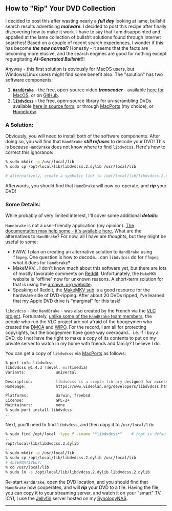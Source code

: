 ## How to "Rip" Your DVD Collection

I decided to post this after wasting nearly a ***full day*** looking at lame, bullshit search results advertising ***malware***. I decided to post this recipe after finally discovering how to make it work. I have to say that I am disappointed and appalled at the lame collection of bullshit solutions found through Internet searches! Based on a couple of recent search experiences, I wonder if this has become ***the new normal***? Honestly - it seems that the facts are becoming more elusive, and the search engines are good for nothing except regurgitating ***AI-Generated Bullshit***!!!  

Anyway - this first solution is obviously for MacOS users, but Windows/Linux users might find some benefit also.  The "solution" has two software components: 

1.  [**`HandBrake`**](https://en.wikipedia.org/wiki/HandBrake) - the free, open-source video ***transcoder*** - available [here for MacOS](https://handbrake.fr/), or on [GitHub](https://github.com/HandBrake/HandBrake/releases). 
2.  [**`libdvdcss`**](https://en.wikipedia.org/wiki/Libdvdcss) - the free, open-source library for un-scrambling DVDs available [here in source form](https://code.videolan.org/videolan/libdvdcss), or through [MacPorts](https://www.macports.org/) (my choice), or [Homebrew](https://brew.sh/). 

### A Solution:

Obviously, you will need to install both of the software components. After doing so, you will find that `HandBrake` ***still refuses*** to decode your DVD! This is because `HandBrake` does not know where to find `libdvdcss`. Here's how to correct this ignorance: 

```zsh
% sudo mkdir -p /usr/local/lib
% sudo cp /opt/local/lib/libdvdcss.2.dylib /usr/local/lib 

# alternatively, create a symbolic link to /opt/local/lib/libdvdcss.2.dylib in /usr/local/lib 
```

Afterwards, you should find that `HandBrake` will now co-operate, and ***rip*** your DVD! 

### Some Details:

While probably of very limited interest, I'll cover some additional ***details***: 

`Handbrake` is not a user-friendly application (my opinion). [The documentation may help some - it's available here.](https://handbrake.fr/docs/en/1.9.0/) What are the alternatives to `HandBrake`? For now, all I have are *thoughts*, but they might be useful to some: 

-  FWIW, I plan on creating an alternative solution to `HandBrake` using `ffmpeg`. One question is how to decode... can `libdvdcss` do for `ffmpeg` what it does for `Handbrake`? 
-  MakeMKV... I don't know much about this software yet, but there are lots of mostly favorable comments on [Reddit](https://www.reddit.com/r/makemkv/). Unfortunately, the `MakeMKV` website is "offline" now for unknown reasons. A short-term solution for that is using the [archive .org website](https://web.archive.org/web/20250614003333/https://www.makemkv.com/download/). 
-  Speaking of Reddit, the [MakeMKV sub](https://www.reddit.com/r/makemkv/) is a good resource for the hardware side of DVD-ripping. After about 20 DVDs ripped, I've learned that my Apple DVD drive is "marginal" for this task! 

`libdvdcss` - like `HandBrake` - was also created by the French via the [VLC project](https://www.videolan.org/). Fortunately, [unlike some of the `HandBrake` team members](https://github.com/HandBrake/HandBrake/discussions/6717#discussioncomment-12508485), the people who run the VLC project are not afraid of the boogeymen who created the [DMCA](https://en.wikipedia.org/wiki/Digital_Millennium_Copyright_Act) and [WIPO](https://en.wikipedia.org/wiki/World_Intellectual_Property_Organization). For the record, I am all for protecting copyrights, but the boogeymen have gone way overboard...  i.e. if I buy a DVD, do I not have the right to make a copy of its contents to put on my private server to watch in my home with friends and family? I believe I do. 

You can get a copy of `libdvdcss` via [MacPorts](https://www.macports.org/install.php) as follows: 

```zsh
% port info libdvdcss
libdvdcss @1.4.3 (devel, multimedia)
Variants:             universal

Description:          libdvdcss is a simple library designed for accessing DVDs like a block device without having to bother about the decryption.
Homepage:             https://www.videolan.org/developers/libdvdcss.html

Platforms:            darwin, freebsd
License:              GPL-2+
Maintainers:          none
% sudo port install libdvdcss
...
```

Next, you'll need to find `libdvdcss`, and then copy it to `/usr/local/lib`: 

```zsh
% sudo find /opt/local -type f -iname "*libdvdcss*"    # /opt is default location for MacPort installations
...
/opt/local/lib/libdvdcss.2.dylib
...
% sudo mkdir -p /usr/local/lib
% sudo cp /opt/local/lib/libdvdcss.2.dylib /usr/local/lib 
# ALTERNATIVELY: 
% cd /usr/local/lib 
% sudo ln -s /opt/local/lib/libdvdcss.2.dylib libdvdcss.2.dylib
```

Re-start `HandBrake`, open the DVD location, and you should find that `HandBrake` now cooperates, and will ***rip*** your DVD to a file. Having the file, you can copy it to your streaming server, and watch it on your "smart" TV. ICYI, I use the [Jellyfin](https://jellyfin.org/) server hosted on my [SynologyNAS](https://www.synology.com/).  

---

